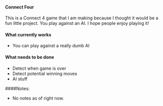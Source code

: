 #### Connect Four
This is a Connect 4 game that I am making because I thought it would be a fun little project. You play against an AI. I hope people enjoy playing it!  

#### What currently works
- You can play against a really dumb AI

#### What needs to be done
- Detect when game is over
- Detect potential winning moves
- AI stuff

####Notes:  
- No notes as of right now.  